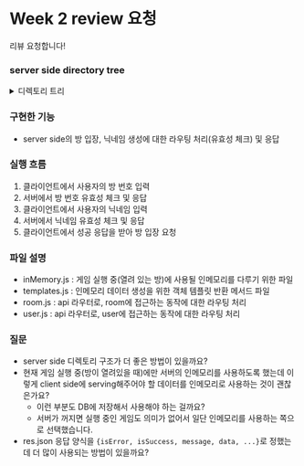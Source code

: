 # Week 2 review 요청

리뷰 요청합니다!

### server side directory tree

<details>
<summary>디렉토리 트리</summary>

```
server
├── app.js
├── bin
│   └── www
├── deploy
│   └── initInMemory.js
├── models
│   ├── inMemory.js *
│   └── templates.js *
├── package-lock.json
├── package.json
├── public
├── routes
│   ├── api.js
│   └── apis
│       ├── room.js *
│       └── user.js *
├── socket.js
├── utils
│   └── checkJsonHasKeys.js
└── yarn.lock
```

</details>

### 구현한 기능

- server side의 방 입장, 닉네임 생성에 대한 라우팅 처리(유효성 체크) 및 응답

### 실행 흐름

1. 클라이언트에서 사용자의 방 번호 입력
2. 서버에서 방 번호 유효성 체크 및 응답
3. 클라이언트에서 사용자의 닉네임 입력
4. 서버에서 닉네임 유효성 체크 및 응답
5. 클라이언트에서 성공 응답을 받아 방 입장 요청

### 파일 설명

- inMemory.js : 게임 실행 중(열려 있는 방)에 사용될 인메모리를 다루기 위한 파일
- templates.js : 인메모리 데이터 생성을 위한 객체 템플릿 반환 메서드 파일
- room.js : api 라우터로, room에 접근하는 동작에 대한 라우팅 처리
- user.js : api 라우터로, user에 접근하는 동작에 대한 라우팅 처리

### 질문

- server side 디렉토리 구조가 더 좋은 방법이 있을까요?
- 현재 게임 실행 중(방이 열려있을 때)에만 서버의 인메모리를 사용하도록 했는데 이렇게 client side에 serving해주어야 할 데이터를 인메모리로 사용하는 것이 괜찮은가요?
  - 이런 부분도 DB에 저장해서 사용해야 하는 걸까요?
  - 서버가 꺼지면 실행 중인 게임도 의미가 없어서 일단 인메모리를 사용하는 쪽으로 선택했습니다.
- res.json 응답 양식을 `{isError, isSuccess, message, data, ...}`로 정했는데 더 많이 사용되는 방법이 있을까요?

